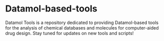 # Datamol-based-tools
Datamol Tools is a repository dedicated to providing Datamol-based tools for the analysis of chemical databases and molecules for computer-aided drug design. Stay tuned for updates on new tools and scripts!
